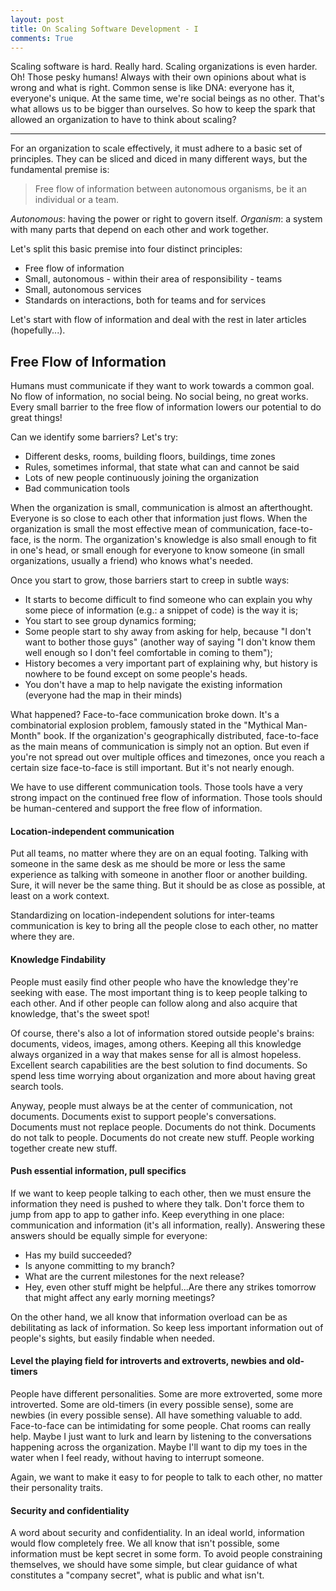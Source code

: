 ```yaml
---
layout: post
title: On Scaling Software Development - I
comments: True
---
```


Scaling software is hard. Really hard. Scaling organizations is even harder. Oh! Those pesky humans! Always with their own opinions about what is wrong and what is right. Common sense is like DNA: everyone has it, everyone's unique. At the same time, we're social beings as no other. That's what allows us to be bigger than ourselves. So how to keep the spark that allowed an organization to have to think about scaling?

---

For an organization to scale effectively, it must adhere to a basic set of principles. They can be sliced and diced in many different ways, but the fundamental premise is:

> Free flow of information between autonomous organisms, be it an individual or a team.

_Autonomous_: having the power or right to govern itself. _Organism_: a system with many parts that depend on each other and work together.

Let's split this basic premise into four distinct principles:

* Free flow of information
* Small, autonomous - within their area of responsibility - teams
* Small, autonomous services
* Standards on interactions, both for teams and for services

Let's start with flow of information and deal with the rest in later articles (hopefully...).

## Free Flow of Information

Humans must communicate if they want to work towards a common goal. No flow of information, no social being. No social being, no great works. Every small barrier to the free flow of information lowers our potential to do great things!

Can we identify some barriers? Let's try:

* Different desks, rooms, building floors, buildings, time zones
* Rules, sometimes informal, that state what can and cannot be said
* Lots of new people continuously joining the organization
* Bad communication tools

When the organization is small, communication is almost an afterthought. Everyone is so close to each other that information just flows. When the organization is small the most effective mean of communication, face-to-face, is the norm. The organization's knowledge is also small enough to fit in one's head, or small enough for everyone to know someone (in small organizations, usually a friend) who knows what's needed.

Once you start to grow, those barriers start to creep in subtle ways:

* It starts to become difficult to find someone who can explain you why some piece of information (e.g.: a snippet of code) is the way it is;
* You start to see group dynamics forming;
* Some people start to shy away from asking for help, because "I don't want to bother those guys" (another way of saying "I don't know them well enough so I don't feel comfortable in coming to them");
* History becomes a very important part of explaining why, but history is nowhere to be found except on some people's heads.
* You don't have a map to help navigate the existing information (everyone had the map in their minds)

What happened? Face-to-face communication broke down. It's a combinatorial explosion problem, famously stated in the "Mythical Man-Month" book. If the organization's geographically distributed, face-to-face as the main means of communication is simply not an option. But even if you're not spread out over multiple offices and timezones, once you reach a certain size face-to-face is still important. But it's not nearly enough.

We have to use different communication tools. Those tools have a very strong impact on the continued free flow of information. Those tools should be human-centered and support the free flow of information.

#### Location-independent communication

Put all teams, no matter where they are on an equal footing. Talking with someone in the same desk as me should be more or less the same experience as talking with someone in another floor or another building. Sure, it will never be the same thing. But it should be as close as possible, at least on a work context.

Standardizing on location-independent solutions for inter-teams communication is key to bring all the people close to each other, no matter where they are.

#### Knowledge Findability

People must easily find other people who have the knowledge they're seeking with ease. The most important thing is to keep people talking to each other. And if other people can follow along and also acquire that knowledge, that's the sweet spot!

Of course, there's also a lot of information stored outside people's brains: documents, videos, images, among others. Keeping all this knowledge always organized in a way that makes sense for all is almost hopeless. Excellent search capabilities are the best solution to find documents. So spend less time worrying about organization and more about having great search tools.

Anyway, people must always be at the center of communication, not documents. Documents exist to support people's conversations. Documents must not replace people. Documents do not think. Documents do not talk to people. Documents do not create new stuff. People working together create new stuff.

#### Push essential information, pull specifics

If we want to keep people talking to each other, then we must ensure the information they need is pushed to where they talk. Don't force them to jump from app to app to gather info. Keep everything in one place: communication and information (it's all information, really). Answering these answers should be equally simple for everyone:

* Has my build succeeded?
* Is anyone committing to my branch?
* What are the current milestones for the next release?
* Hey, even other stuff might be helpful...Are there any strikes tomorrow that might affect any early morning meetings?

On the other hand, we all know that information overload can be as debilitating as lack of information. So keep less important information out of people's sights, but easily findable when needed.

#### Level the playing field for introverts and extroverts, newbies and old-timers

People have different personalities. Some are more extroverted, some more introverted. Some are old-timers (in every possible sense), some are newbies (in every possible sense). All have something valuable to add. Face-to-face can be intimidating for some people. Chat rooms can really help. Maybe I just want to lurk and learn by listening to the conversations happening across the organization. Maybe I'll want to dip my toes in the water when I feel ready, without having to interrupt someone.

Again, we want to make it easy to for people to talk to each other, no matter their personality traits.

#### Security and confidentiality

A word about security and confidentiality. In an ideal world, information would flow completely free. We all know that isn't possible, some information must be kept secret in some form. To avoid people constraining themselves, we should have some simple, but clear guidance of what constitutes a "company secret", what is public and what isn't.
